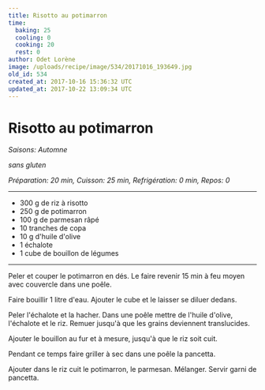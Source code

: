 ```yaml
---
title: Risotto au potimarron
time:
  baking: 25
  cooling: 0
  cooking: 20
  rest: 0
author: Odet Lorène
image: /uploads/recipe/image/534/20171016_193649.jpg
old_id: 534
created_at: 2017-10-16 15:36:32 UTC
updated_at: 2017-10-22 13:09:34 UTC
---
```


# Risotto au potimarron

_Saisons: Automne_

_sans gluten_

_Préparation: 20 min, Cuisson: 25 min, Refrigération: 0 min, Repos: 0_

---

- 300 g de riz à risotto
- 250 g de potimarron
- 100 g de parmesan râpé
- 10 tranches de copa
- 10 g d'huile d'olive
- 1 échalote
- 1 cube de bouillon de légumes

---

Peler et couper le potimarron en dés. Le faire revenir 15 min à feu moyen avec couvercle dans une poêle.

Faire bouillir 1 litre d'eau. Ajouter le cube et le laisser se diluer dedans.

Peler l'échalote et la hacher. Dans une poêle mettre de l'huile d'olive, l'échalote et le riz. Remuer jusqu'à que les grains deviennent translucides.

Ajouter le bouillon au fur et à mesure, jusqu'à que le riz soit cuit.

Pendant ce temps faire griller à sec dans une poêle la pancetta.

Ajouter dans le riz cuit le potimarron, le parmesan. Mélanger. Servir garni de pancetta.
